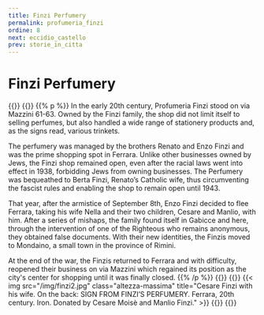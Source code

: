 ```yaml
---
title: Finzi Perfumery
permalink: profumeria_finzi
ordine: 8
next: eccidio_castello
prev: storie_in_citta
---
```

# Finzi Perfumery
{{<row>}}
{{<column>}}
{{% p %}}
In the early 20th century, Profumeria Finzi stood on via Mazzini 61-63. Owned by the Finzi family, the shop did not limit itself to selling perfumes, but also
handled a wide range of stationery products and, as the signs read, various trinkets.

The perfumery was managed by the brothers Renato and Enzo Finzi and was the prime shopping spot in Ferrara. Unlike other businesses owned by Jews, the
Finzi shop remained open, even after the racial laws went into effect in 1938, forbidding Jews from owning businesses. The Perfumery was bequeathed to
Berta Finzi, Renato’s Catholic wife, thus circumventing the fascist rules and enabling the shop to remain open until 1943.

That year, after the armistice of September 8th, Enzo Finzi decided to flee Ferrara, taking his wife Nella and their two children, Cesare and Manlio, with him.
After a series of mishaps, the family found itself in Gabicce and here, through the intervention of one of the Righteous who remains anonymous, they obtained
false documents. With their new identities, the Finzis moved to Mondaino, a small town in the province of Rimini.

At the end of the war, the Finzis returned to Ferrara and with difficulty, reopened their business on via Mazzini which regained its position as the city's center
for shopping until it was finally closed.
{{% /p %}}
{{</column>}}
{{<column>}}
{{< img src="/img/finzi2.jpg" class="altezza-massima" title="Cesare Finzi with his wife. On the back: SIGN FROM FINZI’S PERFUMERY. Ferrara, 20th century. Iron. Donated by Cesare Moisè and Manlio Finzi." >}}
{{</column>}}
{{</row>}}